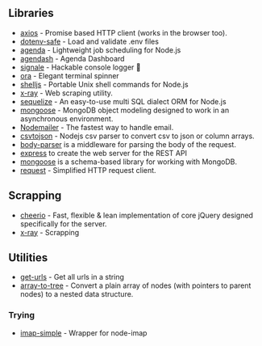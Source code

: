 ## Libraries
- [axios](https://github.com/axios/axios) - Promise based HTTP client (works in the browser too).
- [dotenv-safe](https://github.com/rolodato/dotenv-safe) - Load and validate .env files
- [agenda](https://github.com/agenda/agenda) - Lightweight job scheduling for Node.js
- [agendash](https://github.com/agenda/agendash) - Agenda Dashboard
- [signale](https://github.com/klaussinani/signale) - Hackable console logger 👋 
- [ora](https://github.com/sindresorhus/ora) - Elegant terminal spinner
- [shelljs](https://github.com/shelljs/shelljs) - Portable Unix shell commands for Node.js 
- [x-ray](https://github.com/matthewmueller/x-ray) - Web scraping utility.
- [sequelize](https://github.com/sequelize/sequelize) - An easy-to-use multi SQL dialect ORM for Node.js 
- [mongoose](https://github.com/Automattic/mongoose) - MongoDB object modeling designed to work in an asynchronous environment.
- [Nodemailer](https://github.com/nodemailer/nodemailer) - The fastest way to handle email.
- [csvtojson](https://www.npmjs.com/package/csvtojson) - Nodejs csv parser to convert csv to json or column arrays.
- [body-parser](https://github.com/expressjs/body-parser) is a middleware for parsing the body of the request.
- [express](https://github.com/expressjs/express) to create the web server for the REST API
- [mongoose](http://mongoosejs.com/) is a schema-based library for working with MongoDB.
- [request](https://github.com/request/request) - Simplified HTTP request client.

## Scrapping
- [cheerio](https://cheerio.js.org/) - Fast, flexible & lean implementation of core jQuery designed specifically for the server.
- [x-ray](https://www.npmjs.com/package/x-ray) - Scrapping


## Utilities
- [get-urls](https://github.com/sindresorhus/get-urls) - Get all urls in a string
- [array-to-tree](https://www.npmjs.com/package/array-to-tree) - Convert a plain array of nodes (with pointers to parent nodes) to a nested data structure.

### Trying
- [imap-simple](https://www.npmjs.com/package/imap-simple) - Wrapper for node-imap
